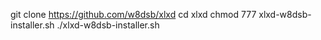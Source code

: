 git clone https://github.com/w8dsb/xlxd
cd xlxd
chmod 777 xlxd-w8dsb-installer.sh
./xlxd-w8dsb-installer.sh
